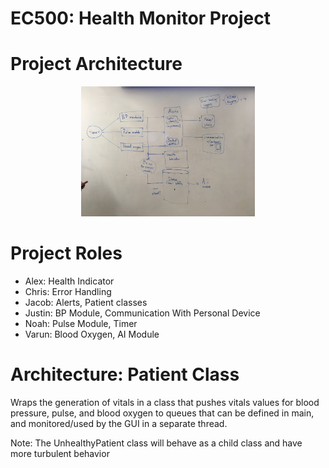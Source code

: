 # EC500: Health Monitor Project

# Project Architecture
<p align="center">
<img src="./architecture.JPG" width="55%" />
</p>

# Project Roles

* Alex: Health Indicator
* Chris: Error Handling
* Jacob: Alerts, Patient classes
* Justin: BP Module, Communication With Personal Device
* Noah: Pulse Module, Timer
* Varun: Blood Oxygen, AI Module

# Architecture: Patient Class
Wraps the generation of vitals in a class that pushes vitals values for blood pressure, pulse, and blood oxygen to queues that can be defined in main, and monitored/used by the GUI in a separate thread.

Note: The UnhealthyPatient class will behave as a child class and have more turbulent behavior
